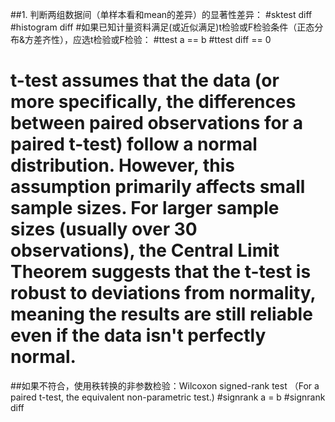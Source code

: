 ##1. 判断两组数据间（单样本看和mean的差异）的显著性差异：
#sktest diff
#histogram diff
#如果已知计量资料满足(或近似满足)t检验或F检验条件（正态分布&方差齐性），应选t检验或F检验： 
#ttest a == b
#ttest diff == 0
# t-test assumes that the data (or more specifically, the differences between paired observations for a paired t-test) follow a normal distribution. However, this assumption primarily affects small sample sizes. For larger sample sizes (usually over 30 observations), the Central Limit Theorem suggests that the t-test is robust to deviations from normality, meaning the results are still reliable even if the data isn't perfectly normal.
##如果不符合，使用秩转换的非参数检验：Wilcoxon signed-rank test （For a paired t-test, the equivalent non-parametric test.)
#signrank a = b
#signrank diff
